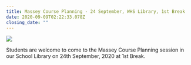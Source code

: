 ```yaml
---
title: Massey Course Planning - 24 September, WHS Library, 1st Break
date: 2020-09-09T02:22:33.078Z
closing_date: ""
---
```

![](https://res.cloudinary.com/whanganuihigh/image/upload/v1599618130/Careers%20and%20Vocational/Logos/Massey_Uni.jpg)

Students are welcome to come to the Massey Course Planning session in our School Library on 24th September, 2020 at 1st Break.